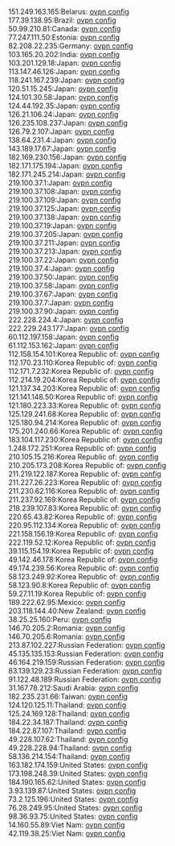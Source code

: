 151.249.163.165:Belarus: [ovpn config](vpn/151_249_163_165.ovpn)  
177.39.138.95:Brazil: [ovpn config](vpn/177_39_138_95.ovpn)  
50.99.210.81:Canada: [ovpn config](vpn/50_99_210_81.ovpn)  
77.247.111.50:Estonia: [ovpn config](vpn/77_247_111_50.ovpn)  
82.208.22.235:Germany: [ovpn config](vpn/82_208_22_235.ovpn)  
103.165.20.202:India: [ovpn config](vpn/103_165_20_202.ovpn)  
103.201.129.18:Japan: [ovpn config](vpn/103_201_129_18.ovpn)  
113.147.46.126:Japan: [ovpn config](vpn/113_147_46_126.ovpn)  
118.241.167.239:Japan: [ovpn config](vpn/118_241_167_239.ovpn)  
120.51.15.245:Japan: [ovpn config](vpn/120_51_15_245.ovpn)  
124.101.30.58:Japan: [ovpn config](vpn/124_101_30_58.ovpn)  
124.44.192.35:Japan: [ovpn config](vpn/124_44_192_35.ovpn)  
126.21.106.24:Japan: [ovpn config](vpn/126_21_106_24.ovpn)  
126.235.108.237:Japan: [ovpn config](vpn/126_235_108_237.ovpn)  
126.79.2.107:Japan: [ovpn config](vpn/126_79_2_107.ovpn)  
138.64.231.4:Japan: [ovpn config](vpn/138_64_231_4.ovpn)  
143.189.17.67:Japan: [ovpn config](vpn/143_189_17_67.ovpn)  
182.169.230.156:Japan: [ovpn config](vpn/182_169_230_156.ovpn)  
182.171.175.194:Japan: [ovpn config](vpn/182_171_175_194.ovpn)  
182.171.245.214:Japan: [ovpn config](vpn/182_171_245_214.ovpn)  
219.100.37.1:Japan: [ovpn config](vpn/219_100_37_1.ovpn)  
219.100.37.108:Japan: [ovpn config](vpn/219_100_37_108.ovpn)  
219.100.37.109:Japan: [ovpn config](vpn/219_100_37_109.ovpn)  
219.100.37.125:Japan: [ovpn config](vpn/219_100_37_125.ovpn)  
219.100.37.138:Japan: [ovpn config](vpn/219_100_37_138.ovpn)  
219.100.37.19:Japan: [ovpn config](vpn/219_100_37_19.ovpn)  
219.100.37.205:Japan: [ovpn config](vpn/219_100_37_205.ovpn)  
219.100.37.211:Japan: [ovpn config](vpn/219_100_37_211.ovpn)  
219.100.37.213:Japan: [ovpn config](vpn/219_100_37_213.ovpn)  
219.100.37.22:Japan: [ovpn config](vpn/219_100_37_22.ovpn)  
219.100.37.4:Japan: [ovpn config](vpn/219_100_37_4.ovpn)  
219.100.37.50:Japan: [ovpn config](vpn/219_100_37_50.ovpn)  
219.100.37.58:Japan: [ovpn config](vpn/219_100_37_58.ovpn)  
219.100.37.67:Japan: [ovpn config](vpn/219_100_37_67.ovpn)  
219.100.37.7:Japan: [ovpn config](vpn/219_100_37_7.ovpn)  
219.100.37.90:Japan: [ovpn config](vpn/219_100_37_90.ovpn)  
222.228.224.4:Japan: [ovpn config](vpn/222_228_224_4.ovpn)  
222.229.243.177:Japan: [ovpn config](vpn/222_229_243_177.ovpn)  
60.112.197.158:Japan: [ovpn config](vpn/60_112_197_158.ovpn)  
61.112.153.162:Japan: [ovpn config](vpn/61_112_153_162.ovpn)  
112.158.154.101:Korea Republic of: [ovpn config](vpn/112_158_154_101.ovpn)  
112.170.23.110:Korea Republic of: [ovpn config](vpn/112_170_23_110.ovpn)  
112.171.7.232:Korea Republic of: [ovpn config](vpn/112_171_7_232.ovpn)  
112.214.19.204:Korea Republic of: [ovpn config](vpn/112_214_19_204.ovpn)  
121.137.34.203:Korea Republic of: [ovpn config](vpn/121_137_34_203.ovpn)  
121.141.148.50:Korea Republic of: [ovpn config](vpn/121_141_148_50.ovpn)  
121.180.223.33:Korea Republic of: [ovpn config](vpn/121_180_223_33.ovpn)  
125.129.241.68:Korea Republic of: [ovpn config](vpn/125_129_241_68.ovpn)  
125.180.94.214:Korea Republic of: [ovpn config](vpn/125_180_94_214.ovpn)  
175.201.240.66:Korea Republic of: [ovpn config](vpn/175_201_240_66.ovpn)  
183.104.117.230:Korea Republic of: [ovpn config](vpn/183_104_117_230.ovpn)  
1.248.172.251:Korea Republic of: [ovpn config](vpn/1_248_172_251.ovpn)  
210.105.15.216:Korea Republic of: [ovpn config](vpn/210_105_15_216.ovpn)  
210.205.173.208:Korea Republic of: [ovpn config](vpn/210_205_173_208.ovpn)  
211.219.122.187:Korea Republic of: [ovpn config](vpn/211_219_122_187.ovpn)  
211.227.26.223:Korea Republic of: [ovpn config](vpn/211_227_26_223.ovpn)  
211.230.62.116:Korea Republic of: [ovpn config](vpn/211_230_62_116.ovpn)  
211.237.92.169:Korea Republic of: [ovpn config](vpn/211_237_92_169.ovpn)  
218.239.107.83:Korea Republic of: [ovpn config](vpn/218_239_107_83.ovpn)  
220.65.43.82:Korea Republic of: [ovpn config](vpn/220_65_43_82.ovpn)  
220.95.112.134:Korea Republic of: [ovpn config](vpn/220_95_112_134.ovpn)  
221.158.156.19:Korea Republic of: [ovpn config](vpn/221_158_156_19.ovpn)  
222.119.52.12:Korea Republic of: [ovpn config](vpn/222_119_52_12.ovpn)  
39.115.154.19:Korea Republic of: [ovpn config](vpn/39_115_154_19.ovpn)  
49.142.46.178:Korea Republic of: [ovpn config](vpn/49_142_46_178.ovpn)  
49.174.239.56:Korea Republic of: [ovpn config](vpn/49_174_239_56.ovpn)  
58.123.249.92:Korea Republic of: [ovpn config](vpn/58_123_249_92.ovpn)  
58.123.90.8:Korea Republic of: [ovpn config](vpn/58_123_90_8.ovpn)  
59.27.11.19:Korea Republic of: [ovpn config](vpn/59_27_11_19.ovpn)  
189.222.62.95:Mexico: [ovpn config](vpn/189_222_62_95.ovpn)  
203.118.144.40:New Zealand: [ovpn config](vpn/203_118_144_40.ovpn)  
38.25.25.160:Peru: [ovpn config](vpn/38_25_25_160.ovpn)  
146.70.205.2:Romania: [ovpn config](vpn/146_70_205_2.ovpn)  
146.70.205.6:Romania: [ovpn config](vpn/146_70_205_6.ovpn)  
213.87.102.227:Russian Federation: [ovpn config](vpn/213_87_102_227.ovpn)  
45.135.135.153:Russian Federation: [ovpn config](vpn/45_135_135_153.ovpn)  
46.164.219.159:Russian Federation: [ovpn config](vpn/46_164_219_159.ovpn)  
83.139.129.23:Russian Federation: [ovpn config](vpn/83_139_129_23.ovpn)  
91.122.48.189:Russian Federation: [ovpn config](vpn/91_122_48_189.ovpn)  
31.167.78.212:Saudi Arabia: [ovpn config](vpn/31_167_78_212.ovpn)  
182.235.231.66:Taiwan: [ovpn config](vpn/182_235_231_66.ovpn)  
124.120.125.11:Thailand: [ovpn config](vpn/124_120_125_11.ovpn)  
125.24.169.128:Thailand: [ovpn config](vpn/125_24_169_128.ovpn)  
184.22.34.187:Thailand: [ovpn config](vpn/184_22_34_187.ovpn)  
184.22.87.107:Thailand: [ovpn config](vpn/184_22_87_107.ovpn)  
49.228.107.62:Thailand: [ovpn config](vpn/49_228_107_62.ovpn)  
49.228.228.94:Thailand: [ovpn config](vpn/49_228_228_94.ovpn)  
58.136.214.154:Thailand: [ovpn config](vpn/58_136_214_154.ovpn)  
163.182.174.159:United States: [ovpn config](vpn/163_182_174_159.ovpn)  
173.198.248.39:United States: [ovpn config](vpn/173_198_248_39.ovpn)  
184.190.165.62:United States: [ovpn config](vpn/184_190_165_62.ovpn)  
3.93.139.87:United States: [ovpn config](vpn/3_93_139_87.ovpn)  
73.2.125.196:United States: [ovpn config](vpn/73_2_125_196.ovpn)  
76.28.249.95:United States: [ovpn config](vpn/76_28_249_95.ovpn)  
98.36.93.75:United States: [ovpn config](vpn/98_36_93_75.ovpn)  
14.160.55.89:Viet Nam: [ovpn config](vpn/14_160_55_89.ovpn)  
42.119.38.25:Viet Nam: [ovpn config](vpn/42_119_38_25.ovpn)  
